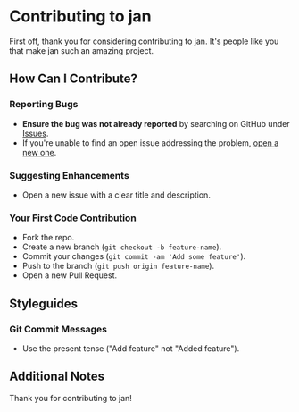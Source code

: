 # Contributing to jan

First off, thank you for considering contributing to jan. It's people like you that make jan such an amazing project.

## How Can I Contribute?

### Reporting Bugs

- **Ensure the bug was not already reported** by searching on GitHub under [Issues](https://github.com/menloresearch/jan/issues).
- If you're unable to find an open issue addressing the problem, [open a new one](https://github.com/menloresearch/jan/issues/new).

### Suggesting Enhancements

- Open a new issue with a clear title and description.

### Your First Code Contribution

- Fork the repo.
- Create a new branch (`git checkout -b feature-name`).
- Commit your changes (`git commit -am 'Add some feature'`).
- Push to the branch (`git push origin feature-name`).
- Open a new Pull Request.

## Styleguides

### Git Commit Messages

- Use the present tense ("Add feature" not "Added feature").

## Additional Notes

Thank you for contributing to jan!
